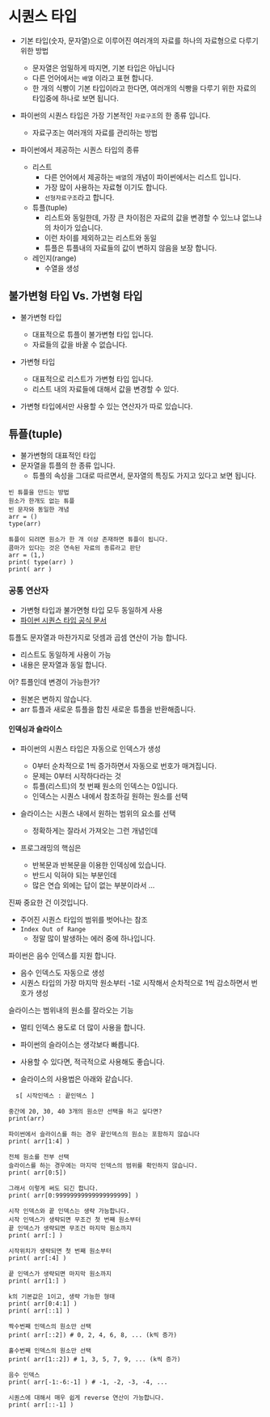 # 시퀀스 타입
- 기본 타입(숫자, 문자열)으로 이루어진 여러개의 자료를 하나의 자료형으로 다루기 위한 방법
  - 문자열은 엄밀하게 따지면, 기본 타입은 아닙니다
  - 다른 언어에서는 `배열` 이라고 표현 합니다.
  - 한 개의 식빵이 기본 타입이라고 한다면, 여러개의 식빵을 다루기 위한 자료의 타입중에 하나로 보면 됩니다. 

- 파이썬의 시퀀스 타입은 가장 기본적인 `자료구조`의 한 종류 입니다. 
  - 자료구조는 여러개의 자료를 관리하는 방법

- 파이썬에서 제공하는 시퀀스 타입의 종류
  - 리스트
    - 다른 언어에서 제공하는 `배열`의 개념이 파이썬에서는 리스트 입니다. 
    - 가장 많이 사용하는 자료형 이기도 합니다. 
    - `선형자료구조`라고 합니다.
  - 튜플(tuple)
    - 리스트와 동일한데, 가장 큰 차이점은 자료의 값을 변경할 수 있느냐 없느냐의 차이가 있습니다.
    - 이런 차이를 제외하고는 리스트와 동일
    - 튜플은 튜플내의 자료들의 값이 변하지 않음을 보장 합니다.
  - 레인지(range)
    - 수열을 생성

## 불가변형 타입 Vs. 가변형 타입
- 불가변형 타입
  - 대표적으로 튜플이 불가변형 타입 입니다. 
  - 자료들의 값을 바꿀 수 없습니다. 
- 가변형 타입
  - 대표적으로 리스트가 가변형 타입 입니다. 
  - 리스트 내의 자료들에 대해서 값을 변경할 수 있다.

- 가변형 타입에서만 사용할 수 있는 연산자가 따로 있습니다. 

## 튜플(tuple)
- 불가변형의 대표적인 타입
- 문자열을 튜플의 한 종류 입니다. 
  - 튜플의 속성을 그대로 따르면서, 문자열의 특징도 가지고 있다고 보면 됩니다. 

```
빈 튜플을 만드는 방법
원소가 한개도 없는 튜플
빈 문자와 동일한 개념
arr = ()
type(arr)
```
```
튜플이 되려면 원소가 한 개 이상 존재하면 튜플이 됩니다. 
콤마가 있다는 것은 연속된 자료의 종류라고 판단
arr = (1,)
print( type(arr) )
print( arr )
```
### 공통 연산자
- 가변형 타입과 불가면형 타입 모두 동일하게 사용
- [파이썬 시퀀스 타입 공식 문서](https://docs.python.org/ko/3/library/stdtypes.html#sequence-types-list-tuple-range)

튜플도 문자열과 마찬가지로 덧셈과 곱셈 연산이 가능 합니다. 
- 리스트도 동일하게 사용이 가능
- 내용은 문자열과 동일 합니다. 

어? 튜플인데 변경이 가능한가?
- 원본은 변하지 않습니다. 
- arr 튜플과 새로운 튜플을 합친 새로운 튜플을 반환해줍니다. 

#### 인덱싱과 슬라이스
- 파이썬의 시퀀스 타입은 자동으로 인덱스가 생성
  - 0부터 순차적으로 1씩 증가하면서 자동으로 번호가 매겨집니다. 
  - 문제는 0부터 시작하다라는 것
  - 튜플(리스트)의 첫 번째 원소의 인덱스는 0입니다.
  - 인덱스는 시퀀스 내에서 참조하길 원하는 원소를 선택
- 슬라이스는 시퀀스 내에서 원하는 범위의 요소를 선택
  - 정확하게는 잘라서 가져오는 그런 개념인데

- 프로그래밍의 핵심은
  - 반복문과 반복문을 이용한 인덱싱에 있습니다. 
  - 반드시 익혀야 되는 부분인데
  - 많은 연습 외에는 답이 없는 부분이라서 ... 

진짜 중요한 건 이것입니다. 
- 주어진 시퀀스 타입의 범위를 벗어나는 참조
- `Index Out of Range`
  - 정말 많이 발생하는 에러 중에 하나입니다. 

파이썬은 음수 인덱스를 지원 합니다. 
- 음수 인덱스도 자동으로 생성
- 시퀀스 타입의 가장 마지막 원소부터 -1로 시작해서 순차적으로 1씩 감소하면서 번호가 생성

슬라이스는 범위내의 원소를 잘라오는 기능
- 멀티 인덱스 용도로 더 많이 사용을 합니다.
- 파이썬의 슬라이스는 생각보다 빠릅니다.
- 사용할 수 있다면, 적극적으로 사용해도 좋습니다. 

- 슬라이스의 사용법은 아래와 같습니다. 

```
  s[ 시작인덱스 : 끝인덱스 ]
```

```
중간에 20, 30, 40 3개의 원소만 선택을 하고 싶다면? 
print(arr)

파이썬에서 슬라이스를 하는 경우 끝인덱스의 원소는 포함하지 않습니다
print( arr[1:4] )
```
```
전체 원소를 전부 선택
슬라이스를 하는 경우에는 마지막 인덱스의 범위를 확인하지 않습니다. 
print( arr[0:5])

그래서 이렇게 써도 되긴 합니다. 
print( arr[0:99999999999999999999] )

시작 인덱스와 끝 인덱스는 생략 가능합니다. 
시작 인덱스가 생략되면 무조건 첫 번째 원소부터
끝 인덱스가 생략되면 무조건 마지막 원소까지
print( arr[:] )

시작위치가 생략되면 첫 번째 원소부터
print( arr[:4] )

끝 인덱스가 생략되면 마지막 원소까지
print( arr[1:] )
```
```
k의 기본값은 1이고, 생략 가능한 형태
print( arr[0:4:1] )
print( arr[::1] )

짝수번째 인덱스의 원소만 선택
print( arr[::2]) # 0, 2, 4, 6, 8, ... (k씩 증가)

홀수번째 인덱스의 원소만 선택
print( arr[1::2]) # 1, 3, 5, 7, 9, ... (k씩 증가)

음수 인덱스
print( arr[-1:-6:-1] ) # -1, -2, -3, -4, ... 

시퀀스에 대해서 매우 쉽게 reverse 연산이 가능합니다. 
print( arr[::-1] )
```
